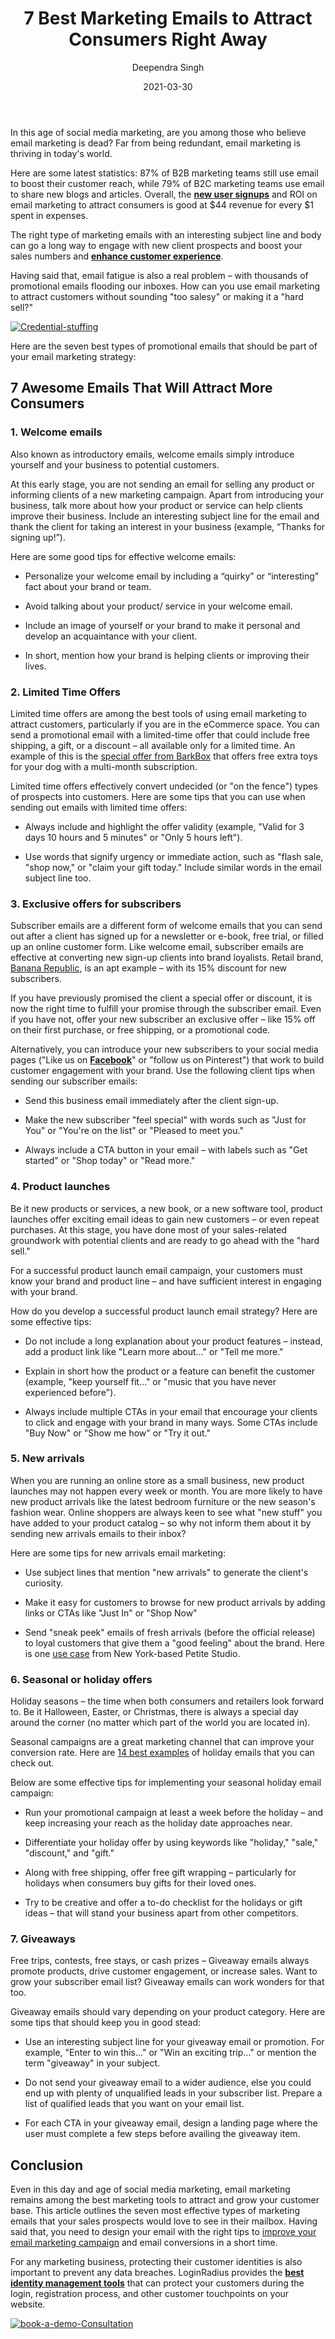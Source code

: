 ﻿---
title: "7 Best Marketing Emails to Attract Consumers Right Away"
date: "2021-03-30"
coverImage: "email-business-Loginradius.jpg"
category: ["loginradius"]
featured: false 
author: "Deependra Singh"
description: "Even in this day and age of social media marketing, email marketing remains among the best marketing tools to attract and grow your customer base. This article outlines the seven most effective types of marketing emails that your sales prospects would love to see in their mailbox."
metadescription: "Here are the seven best types of promotional emails that should be part of your email marketing strategy. Now, improve your email conversions in a short time."
metatitle: "7 Best Marketing Emails to Attract More Customers"
---

In this age of social media marketing, are you among those who believe email marketing is dead? Far from being redundant, email marketing is thriving in today's world.

  

Here are some latest statistics: 87% of B2B marketing teams still use email to boost their customer reach, while 79% of B2C marketing teams use email to share new blogs and articles. Overall, the **[new user signups](https://www.loginradius.com/blog/fuel/2021/01/sign-up-tips-conversion-rate/)** and ROI on email marketing to attract consumers is good at $44 revenue for every $1 spent in expenses.

  

The right type of marketing emails with an interesting subject line and body can go a long way to engage with new client prospects and boost your sales numbers and **[enhance customer experience](https://www.loginradius.com/customer-experience-solutions/)**.

  

Having said that, email fatigue is also a real problem – with thousands of promotional emails flooding our inboxes. How can you use email marketing to attract customers without sounding "too salesy" or making it a "hard sell?"

  [![Credential-stuffing](Credential-stuffing.png)](https://www.loginradius.com/resource/understanding-credential-stuffing-attacks-whitepaper)

Here are the seven best types of promotional emails that should be part of your email marketing strategy:

## 7 Awesome Emails That Will Attract More Consumers

### 1. Welcome emails

  

Also known as introductory emails, welcome emails simply introduce yourself and your business to potential customers.

  

At this early stage, you are not sending an email for selling any product or informing clients of a new marketing campaign. Apart from introducing your business, talk more about how your product or service can help clients improve their business. Include an interesting subject line for the email and thank the client for taking an interest in your business (example, “Thanks for signing up!”).

  

Here are some good tips for effective welcome emails:

-   Personalize your welcome email by including a “quirky” or “interesting” fact about your brand or team.
    
-   Avoid talking about your product/ service in your welcome email.
    
-   Include an image of yourself or your brand to make it personal and develop an acquaintance with your client.
    
-   In short, mention how your brand is helping clients or improving their lives.
    

### 2. Limited Time Offers

Limited time offers are among the best tools of using email marketing to attract customers, particularly if you are in the eCommerce space. You can send a promotional email with a limited-time offer that could include free shipping, a gift, or a discount – all available only for a limited time. An example of this is the [special offer from BarkBox](https://www.barkbox.com/subscribe/name) that offers free extra toys for your dog with a multi-month subscription.

  

Limited time offers effectively convert undecided (or "on the fence") types of prospects into customers. Here are some tips that you can use when sending out emails with limited time offers:

-   Always include and highlight the offer validity (example, "Valid for 3 days 10 hours and 5 minutes" or "Only 5 hours left").
    
-   Use words that signify urgency or immediate action, such as "flash sale, "shop now," or "claim your gift today." Include similar words in the email subject line too.
    

### 3. Exclusive offers for subscribers

Subscriber emails are a different form of welcome emails that you can send out after a client has signed up for a newsletter or e-book, free trial, or filled up an online customer form. Like welcome email, subscriber emails are effective at converting new sign-up clients into brand loyalists. Retail brand, [Banana Republic](https://www.bananarepublic.eu/newslettersignup?mlink=pd_emailsignup), is an apt example – with its 15% discount for new subscribers.

  

If you have previously promised the client a special offer or discount, it is now the right time to fulfill your promise through the subscriber email. Even if you have not, offer your new subscriber an exclusive offer – like 15% off on their first purchase, or free shipping, or a promotional code.

  

Alternatively, you can introduce your new subscribers to your social media pages ("Like us on **[Facebook](https://www.loginradius.com/blog/async/login-with-facebook/)**" or "follow us on Pinterest") that work to build customer engagement with your brand. Use the following client tips when sending our subscriber emails:

-   Send this business email immediately after the client sign-up.
    
-   Make the new subscriber "feel special" with words such as "Just for You" or "You're on the list" or "Pleased to meet you."
    
-   Always include a CTA button in your email – with labels such as "Get started" or "Shop today" or "Read more."
    

### 4. Product launches

Be it new products or services, a new book, or a new software tool, product launches offer exciting email ideas to gain new customers – or even repeat purchases. At this stage, you have done most of your sales-related groundwork with potential clients and are ready to go ahead with the "hard sell."

  

For a successful product launch email campaign, your customers must know your brand and product line – and have sufficient interest in engaging with your brand.

  

How do you develop a successful product launch email strategy? Here are some effective tips:

  

-   Do not include a long explanation about your product features – instead, add a product link like "Learn more about…" or "Tell me more."
    
-   Explain in short how the product or a feature can benefit the customer (example, "keep yourself fit…" or "music that you have never experienced before").
    
-   Always include multiple CTAs in your email that encourage your clients to click and engage with your brand in many ways. Some CTAs include "Buy Now" or "Show me how" or "Try it out."
    

### 5. New arrivals

When you are running an online store as a small business, new product launches may not happen every week or month. You are more likely to have new product arrivals like the latest bedroom furniture or the new season's fashion wear. Online shoppers are always keen to see what "new stuff" you have added to your product catalog – so why not inform them about it by sending new arrivals emails to their inbox?

  

Here are some tips for new arrivals email marketing:

-   Use subject lines that mention "new arrivals" to generate the client's curiosity.
    
-   Make it easy for customers to browse for new product arrivals by adding links or CTAs like "Just In" or "Shop Now"
    
-   Send "sneak peek" emails of fresh arrivals (before the official release) to loyal customers that give them a "good feeling" about the brand. Here is one [use case](https://www.mailcharts.com/emails/855be3b4-2cdd-a215-8521-77a40e64be07) from New York-based Petite Studio.
    

### 6. Seasonal or holiday offers

Holiday seasons – the time when both consumers and retailers look forward to. Be it Halloween, Easter, or Christmas, there is always a special day around the corner (no matter which part of the world you are located in).

  

Seasonal campaigns are a great marketing channel that can improve your conversion rate. Here are [14 best examples](https://sleeknote.com/blog/holiday-email-examples) of holiday emails that you can check out.

  

Below are some effective tips for implementing your seasonal holiday email campaign:

-   Run your promotional campaign at least a week before the holiday – and keep increasing your reach as the holiday date approaches near.
    
-   Differentiate your holiday offer by using keywords like "holiday," "sale," "discount," and "gift."
    
-   Along with free shipping, offer free gift wrapping – particularly for holidays when consumers buy gifts for their loved ones.
    
-   Try to be creative and offer a to-do checklist for the holidays or gift ideas – that will stand your business apart from other competitors.
    

### 7. Giveaways

Free trips, contests, free stays, or cash prizes – Giveaway emails always promote products, drive customer engagement, or increase sales. Want to grow your subscriber email list? Giveaway emails can work wonders for that too.

  

Giveaway emails should vary depending on your product category. Here are some tips that should keep you in good stead:

-   Use an interesting subject line for your giveaway email or promotion. For example, "Enter to win this…" or "Win an exciting trip..." or mention the term "giveaway" in your subject.
    
-   Do not send your giveaway email to a wider audience, else you could end up with plenty of unqualified leads in your subscriber list. Prepare a list of qualified leads that you want on your email list.
    
-   For each CTA in your giveaway email, design a landing page where the user must complete a few steps before availing the giveaway item.
    

  

## Conclusion

Even in this day and age of social media marketing, email marketing remains among the best marketing tools to attract and grow your customer base. This article outlines the seven most effective types of marketing emails that your sales prospects would love to see in their mailbox. Having said that, you need to design your email with the right tips to <a rel="nofollow" href="https://blog.zumvu.com/improve-your-email-campaign-using-social-media/">improve your email marketing campaign</a> and email conversions in a short time.

  

For any marketing business, protecting their customer identities is also important to prevent any data breaches. LoginRadius provides the **[best identity management tools](https://www.loginradius.com/)** that can protect your customers during the login, registration process, and other customer touchpoints on your website.

[![book-a-demo-Consultation](book-a-demo-Consultation.png)](https://www.loginradius.com/book-a-demo/)
